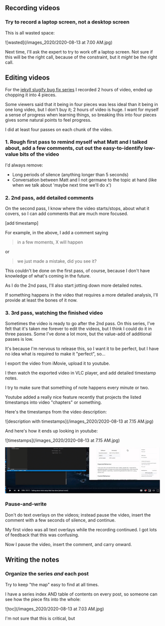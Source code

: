 ---
---


## Recording videos

### Try to record a laptop screen, not a desktop screen

This is all wasted space:

![wasted](/images_2020/2020-08-13 at 7.00 AM.jpg)

Next time, I'll ask the expert to try to work off a laptop screen. Not sure if this will be the right call, because of the constraint, but it _might_ be the right call.

## Editing videos

For the [jekyll slugify bug fix series](https://intermediateruby.com/make-oss-contributions-part-0-introduction) I recorded 2 hours of video, ended up chopping it into 4 pieces.

Some viewers said that it being in four pieces was less ideal than it being in one long video, but I don't buy it; 2 hours of video is huge. I want for myself a sense of progress when learning things, so breaking this into four pieces gives some natural points to feel progress.

I did at least four passes on each chunk of the video.

### 1. Rough first pass to remind myself what Matt and I talked about, add a few comments, cut out the easy-to-identify low-value bits of the video

I'd always remove: 
- Long periods of silence (anything longer than 5 seconds)
- Conversation between Matt and I not germane to the topic at hand (like when we talk about 'maybe next time we'll do x')

### 2. 2nd pass, add detailed comments

On the second pass, I know where the video starts/stops, about what it covers, so I can add comments that are much more focused.

[add timestamp]

For example, in the above, I add a comment saying 

> in a few moments, X will happen

or

> we just made a mistake, did you see it?

This couldn't be done on the first pass, of course, because I don't have knowledge of what's coming in the future. 

As I do the 2nd pass, I'll also start jotting down more detailed notes.

If something happens in the video that requires a more detailed analysis, I'll provide at least the bones of it now.

### 3. 3rd pass, watching the finished video

Sometimes the video is ready to go after the 2nd pass. On this series, I've felt that it's taken me forever to edit the videos, but I think I could do it in three passes. Some I've done a lot more, but the value-add of additional passes is low.

It's because I'm nervous to release this, so I want it to be perfect, but I have no idea what is required to make it "perfect", so... 

I export the video from iMovie, upload it to youtube.

I then watch the exported video in VLC player, and add detailed timestamp notes.

I try to make sure that something of note happens every minute or two.

Youtube added a really nice feature recently that projects the listed timestamps into video "chapters" or something.

Here's the timestamps from the video description:

![description with timestamps](/images_2020/2020-08-13 at 7.15 AM.jpg)

And here's how it ends up looking in youtube:

![timestamps](/images_2020/2020-08-13 at 7.15 AM.jpg)

![timestamp gif](/images_2020/timestamp-gif.gif)



### Pause-and-write

Don't do text overlays on the videos; instead pause the video, insert the comment with a few seconds of silence, and continue.

My first video was all text overlays while the recording continued. I got lots of feedback that this was confusing.

Now I pause the video, insert the comment, and carry onward.

## Writing the notes

### Organize the series _and_ each post

Try to keep "the map" easy to find at all times. 

I have a series index AND table of contents on every post, so someone can see how the piece fits into the whole:

![toc](/images_2020/2020-08-13 at 7.03 AM.jpg)

I'm not sure that this is critical, but 

